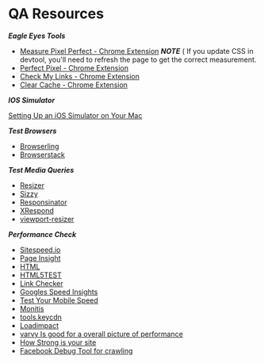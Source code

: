 # QA Resources
***Eagle Eyes Tools***

- [Measure Pixel Perfect - Chrome Extension](https://chrome.google.com/webstore/detail/dimensions/baocaagndhipibgklemoalmkljaimfdj?hl=en) ***NOTE*** ( If you update CSS in devtool, you'll need to refresh the page to get the correct measurement.
- [Perfect Pixel - Chrome Extension](https://chrome.google.com/webstore/detail/perfectpixel-by-welldonec/dkaagdgjmgdmbnecmcefdhjekcoceebi?hl=en)
- [Check My Links - Chrome Extension](https://chrome.google.com/webstore/detail/check-my-links/ojkcdipcgfaekbeaelaapakgnjflfglf?hl=en-GB)
- [Clear Cache - Chrome Extension](https://chrome.google.com/webstore/detail/clear-cache/cppjkneekbjaeellbfkmgnhonkkjfpdn/related?hl=en%20)


***IOS Simulator***

[Setting Up an iOS Simulator on Your Mac](http://www.macinstruct.com/node/494)

***Test Browsers***

- [Browserling](https://www.browserling.com)
- [Browserstack](https://www.browserstack.com)

***Test Media Queries***
- [Resizer](https://material.io/resizer)
- [Sizzy](https://sizzy.co)
- [Responsinator ](https://www.responsinator.com)
- [XRespond](http://app.xrespond.com)
- [viewport-resizer](http://lab.maltewassermann.com/viewport-resizer/?utm_source=bypeople)


***Performance Check***
- [Sitespeed.io](https://www.sitespeed.io)
- [Page Insight](https://developers.google.com/speed/pagespeed/insights)
- [HTML](https://validator.w3.org)
- [HTML5TEST](https://html5test.com)
- [Link Checker](validator)
- [Googles Speed Insights](https://developers.google.com/speed/pagespeed/insights)
- [Test Your Mobile Speed](https://testmysite.thinkwithgoogle.com/intl/en-us)
- [Monitis](http://www.monitis.com/pageload)
- [tools.keycdn](https://tools.keycdn.com/speed)
- [Loadimpact](https://loadimpact.com)
- [varvy Is good for a overall picture of performance](https://varvy.com/pagespeed)
- [How Strong is your site](https://website.grader.com)
- [Facebook Debug Tool for crawling](https://developers.facebook.com/tools/debug)
